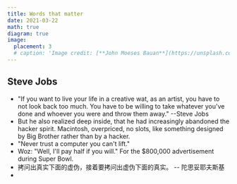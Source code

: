 ```yaml
---
title: Words that matter
date: 2021-03-22
math: true
diagram: true
image:
  placement: 3
  # caption: 'Image credit: [**John Moeses Bauan**](https://unsplash.com/photos/OGZtQF8iC0g)'
---
```

## Steve Jobs
- "If you want to live your life in a creative wat, as an artist, you have to not look back too much. You have to be willing to take whatever you've done and whoever you were and throw them away." --Steve Jobs
- But he also realized deep inside, that he had increasingly abandoned the hacker spirit. Macintosh, overpriced, no slots, like something designed by Big Brother rather than by a hacker. 
- "Never trust a computer you can't lift."
- Woz: "Well, I'll pay half if you will." For the $800,000 advertisement during Super Bowl.
- 拷问出真实下面的虚伪，接着要拷问出虚伪下面的真实。 -- 陀思妥耶夫斯基
- 